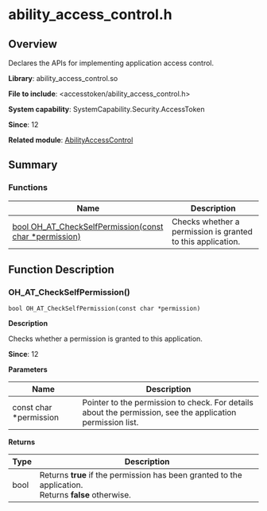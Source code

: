 # ability_access_control.h

## Overview

Declares the APIs for implementing application access control.

**Library**: ability_access_control.so

**File to include**: <accesstoken/ability_access_control.h>

**System capability**: SystemCapability.Security.AccessToken

**Since**: 12

**Related module**: [AbilityAccessControl](capi-abilityaccesscontrol.md)

## Summary

### Functions

| Name| Description|
| -- | -- |
| [bool OH_AT_CheckSelfPermission(const char *permission)](#oh_at_checkselfpermission) | Checks whether a permission is granted to this application.|

## Function Description

### OH_AT_CheckSelfPermission()

```
bool OH_AT_CheckSelfPermission(const char *permission)
```

**Description**

Checks whether a permission is granted to this application.

**Since**: 12


**Parameters**

| Name| Description|
| -- | -- |
| const char *permission | Pointer to the permission to check. For details about the permission, see the application permission list.|

**Returns**

| Type| Description|
| -- | -- |
| bool | Returns **true** if the permission has been granted to the application.<br>         Returns **false** otherwise.|